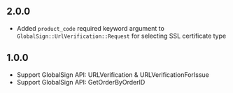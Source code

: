 ## 2.0.0

- Added `product_code` required keyword argument to `GlobalSign::UrlVerification::Request` for selecting SSL certificate type

## 1.0.0

- Support GlobalSign API: URLVerification & URLVerificationForIssue
- Support GlobalSign API: GetOrderByOrderID
